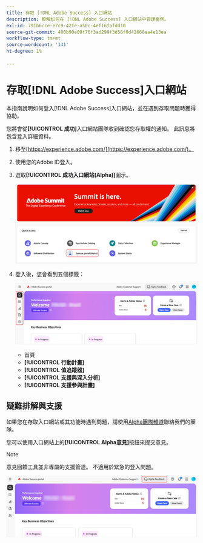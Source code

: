 ```yaml
---
title: 存取 [!DNL Adobe Success] 入口網站
description: 瞭解如何在 [!DNL Adobe Success] 入口網站中管理案例。
exl-id: 791b6cce-e7c9-42fe-a50c-4ef16fafdd10
source-git-commit: 400b90e09f76f3ad299f3d56f0d42668ea4e13ea
workflow-type: tm+mt
source-wordcount: '141'
ht-degree: 1%

---
```


# 存取[!DNL Adobe Success]入口網站

本指南說明如何登入[!DNL Adobe Success]入口網站，並在遇到存取問題時獲得協助。

您將會從&#x200B;**[!UICONTROL 成功]**&#x200B;入口網站團隊收到確認您存取權的通知。 此訊息將包含登入詳細資料。

1. 移至[https://experience.adobe.com/](https://experience.adobe.com/)。
1. 使用您的Adobe ID登入。
1. 選取&#x200B;**[!UICONTROL 成功入口網站(Alpha)]**&#x200B;圖示。

   ![alpha-success-portal-alpha](assets/alpha-success-portal-alpha.png)



1. 登入後，您會看到五個標籤：

   ![adobe-success-portal-tables](assets/adobe-success-portal-tabs.png)


   * 首頁
   * **[!UICONTROL 行動計畫]**
   * **[!UICONTROL 值追蹤器]**
   * **[!UICONTROL 支援與深入分析]**
   * **[!UICONTROL 支援參與計畫]**

## 疑難排解與支援

如果您在存取入口網站或其功能時遇到問題，請使用[Alpha團隊頻道](https://teams.microsoft.com/l/channel/19:h-GcuAZs9uF05rervqTdx2U27ohYINuRUIfbMte9B-U1@thread.tacv2/General?groupId=02b87789-3475-47e4-94c1-0981f63ae89f&tenantId=fa7b1b5a-7b34-4387-94ae-d2c178decee1)聯絡我們的團隊。   

您可以使用入口網站上的&#x200B;**[!UICONTROL Alpha意見]**&#x200B;按鈕來提交意見。

>[!NOTE]
>
>意見回饋工具並非專屬的支援管道。 不適用於緊急的登入問題。

![adobe-success-portal-home](assets/adobe-success-portal-home.png)

